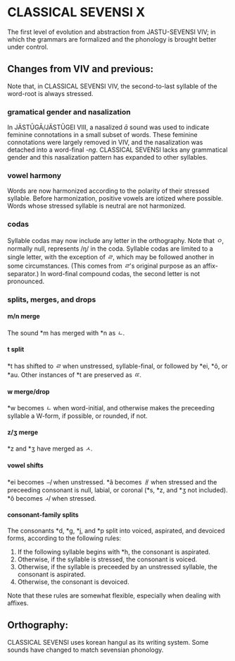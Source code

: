 #  CLASSICAL SEVENSI X  #

The first level of evolution and abstraction from JASTU-SEVENSI VIV; in which the grammars are formalized and the phonology is brought better under control.

##  Changes from VIV and previous:  ##

Note that, in CLASSICAL SEVENSI VIV, the second-to-last syllable of the word-root is always stressed.

###  gramatical gender and nasalization  ###

In JÄSTŪGĀ/JÄSTŪGEI VIII, a nasalized *ā* sound was used to indicate feminine connotations in a small subset of words.
These feminine connotations were largely removed in VIV, and the nasalization was detached into a word-final *-ng*.
CLASSICAL SEVENSI lacks any grammatical gender and this nasalization pattern has expanded to other syllables.

###  vowel harmony  ###

Words are now harmonized according to the polarity of their stressed syllable.
Before harmonization, positive vowels are iotized where possible.
Words whose stressed syllable is neutral are not harmonized.

###  codas  ###

Syllable codas may now include any letter in the orthography.
Note that *ㅇ*, normally null, represents /ŋ/ in the coda.
Syllable codas are limited to a single letter, with the exception of *ㄹ*, which may be followed another in some circumstances.
(This comes from *ㄹ*'s original purpose as an affix-separator.)
In word-final compound codas, the second letter is not pronounced.

###  splits, merges, and drops  ###

####  m/n merge

The sound \*m has merged with \*n as *ㄴ*.

####  t split

\*t has shifted to *ㄹ* when unstressed, syllable-final, or followed by \*ei, \*ô, or \*au.
Other instances of \*t are preserved as *ㄸ*.

####  w merge/drop

\*w becomes *ㄴ* when word-initial, and otherwise makes the preceeding syllable a W-form, if possible, or rounded, if not.

####  z/ʒ merge

\*z and \*ʒ have merged as *ㅅ*.

####  vowel shifts

\*ei becomes *ㅢ* when unstressed.
\*â becomes *ㅐ* when stressed and the preceeding consonant is null, labial, or coronal (\*s, \*z, and \*ʒ not included).
\*ô becomes *ㅚ* when stressed.

####  consonant-family splits

The consonants \*d, \*g, \*j, and \*p split into voiced, aspirated, and devoiced forms, according to the following rules:

1. If the following syllable begins with \*h, the consonant is aspirated.
2. Otherwise, if the syllable is stressed, the consonant is voiced.
3. Otherwise, if the syllable is preceeded by an unstressed syllable, the consonant is aspirated.
4. Otherwise, the consonant is devoiced.

Note that these rules are somewhat flexible, especially when dealing with affixes.

## Orthography: ##

CLASSICAL SEVENSI uses korean hangul as its writing system.
Some sounds have changed to match sevensian phonology.
